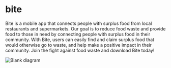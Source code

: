 # bite

Bite is a mobile app that connects people with surplus food from local restaurants and supermarkets. Our goal is to reduce food waste and provide food to those in need by connecting people with surplus food in their community. With Bite, users can easily find and claim surplus food that would otherwise go to waste, and help make a positive impact in their community. Join the fight against food waste and download Bite today!

![Blank diagram](https://user-images.githubusercontent.com/114599782/218264142-c7d7720a-fa29-45a3-89b6-fd096354f38a.png)

